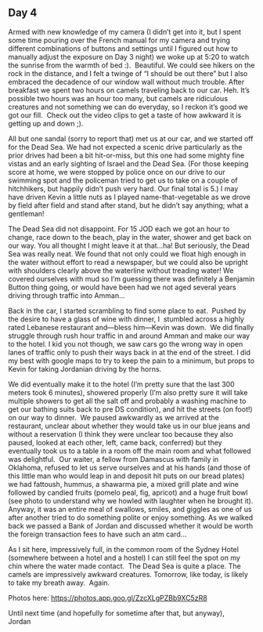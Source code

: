 ## Day 4

Armed with new knowledge of my camera (I didn’t get into it, but I spent some time pouring over the French manual for my camera and trying different combinations of buttons and settings until I figured out how to manually adjust the exposure on Day 3 night) we woke up at 5:20 to watch the sunrise from the warmth of bed :).  Beautiful. We could see hikers on the rock in the distance, and I felt a twinge of “I should be out there” but I also embraced the decadence of our window wall without much trouble. After breakfast we spent two hours on camels traveling back to our car. Heh. It’s possible two hours was an hour too many, but camels are ridiculous creatures and not something we can do everyday, so I reckon it’s good we got our fill.  Check out the video clips to get a taste of how awkward it is getting up and down ;).

All but one sandal (sorry to report that) met us at our car, and we started off for the Dead Sea. We had not expected a scenic drive particularly as the prior drives had been a bit hit-or-miss, but this one had some mighty fine vistas and an early sighting of Israel and the Dead Sea. (For those keeping score at home, we were stopped by police once on our drive to our swimming spot and the policeman tried to get us to take on a couple of hitchhikers, but happily didn’t push very hard. Our final total is 5.)
I may have driven Kevin a little nuts as I played name-that-vegetable as we drove by field after field and stand after stand, but he didn’t say anything; what a gentleman!

The Dead Sea did not disappoint. For 15 JOD each we got an hour to change, race down to the beach, play in the water, shower and get back on our way. You all thought I might leave it at that...ha! But seriously, the Dead Sea was really neat. We found that not only could we float high enough in the water without effort to read a newspaper, but we could also be upright with shoulders clearly above the waterline without treading water! We covered ourselves with mud so I’m guessing there was definitely a Benjamin Button thing going, or would have been had we not aged several years driving through traffic into Amman...

Back in the car, I started scrambling to find some place to eat.  Pushed by the desire to have a glass of wine with dinner, I  stumbled across a highly rated Lebanese restaurant and—bless him—Kevin was down.  We did finally struggle through rush hour traffic in and around Amman and make our way to the hotel. I kid you not though, we saw cars go the wrong way in open lanes of traffic only to push their ways back in at the end of the street. I did my best with google maps to try to keep the pain to a minimum, but props to Kevin for taking Jordanian driving by the horns.

We did eventually make it to the hotel (I’m pretty sure that the last 300 meters took 6 minutes), showered properly (I’m also pretty sure it will take multiple showers to get all the salt off and probably a washing machine to get our bathing suits back to pre DS condition), and hit the streets (on foot!) on our way to dinner.  We paused awkwardly as we arrived at the restaurant, unclear about whether they would take us in our blue jeans and without a reservation (I think they were unclear too because they also paused, looked at each other, left, came back, conferred) but they eventually took us to a table in a room off the main room and what followed was delightful.  Our waiter, a fellow from Damascus with family in Oklahoma, refused to let us serve ourselves and at his hands (and those of this little man who would leap in and deposit hit puts on our bread plates) we had fattoush, hummus, a shawarma pie, a mixed grill plate and wine followed by candied fruits (pomelo peal, fig, apricot) and a huge fruit bowl (see photo to understand why we howled with laughter when he brought it). Anyway, it was an entire meal of swallows, smiles, and giggles as one of us after another tried to do something polite or enjoy something. As we walked back we passed a Bank of Jordan and discussed whether it would be worth the foreign transaction fees to have such an atm card...

As I sit here, impressively full, in the common room of the Sydney Hotel (somewhere between a hotel and a hostel) I can still feel the spot on my chin where the water made contact.  The Dead Sea is quite a place. The camels are impressively awkward creatures. Tomorrow, like today, is likely to take my breath away.  Again.

Photos here:
https://photos.app.goo.gl/ZzcXLgPZBb9XC5zR8

Until next time (and hopefully for sometime after that, but anyway),  
Jordan
